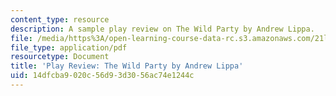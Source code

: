 ```yaml
---
content_type: resource
description: A sample play review on The Wild Party by Andrew Lippa.
file: /media/https%3A/open-learning-course-data-rc.s3.amazonaws.com/21l-005-introduction-to-drama-fall-2016/14dfcba9020c56d93d3056ac74e1244c_MIT21L_005F16_WildParty.pdf
file_type: application/pdf
resourcetype: Document
title: 'Play Review: The Wild Party by Andrew Lippa'
uid: 14dfcba9-020c-56d9-3d30-56ac74e1244c
---
```

